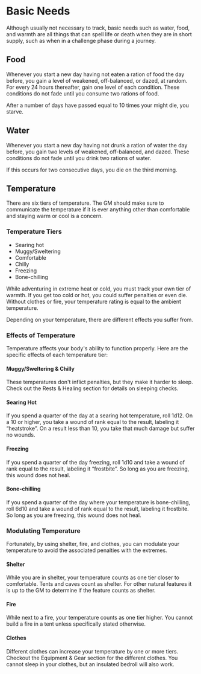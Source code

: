 # Basic Needs

Although usually not necessary to track, basic needs such as water, food, and warmth are all things that can spell life or death when they are in short supply, such as when in a challenge phase during a journey.

## Food

Whenever you start a new day having not eaten a ration of food the day before, you gain a level of weakened, off-balanced, or dazed, at random. For every 24 hours thereafter, gain one level of each condition. These conditions do not fade until you consume two rations of food.

After a number of days have passed equal to 10 times your might die, you starve.

## Water

Whenever you start a new day having not drunk a ration of water the day before, you gain two levels of weakened, off-balanced, and dazed. These conditions do not fade until you drink two rations of water.

If this occurs for two consecutive days, you die on the third morning.

## Temperature

There are six tiers of temperature. The GM should make sure to communicate the temperature if it is ever anything other than comfortable and staying warm or cool is a concern.

### Temperature Tiers

- Searing hot
- Muggy/Sweltering
- Comfortable
- Chilly
- Freezing
- Bone-chilling

While adventuring in extreme heat or cold, you must track your own tier of warmth. If you get too cold or hot, you could suffer penalties or even die. Without clothes or fire, your temperature rating is equal to the ambient temperature.

Depending on your temperature, there are different effects you suffer from.

### Effects of Temperature

Temperature affects your body's ability to function properly. Here are the specific effects of each temperature tier:

#### Muggy/Sweltering & Chilly

These temperatures don't inflict penalties, but they make it harder to sleep. Check out the Rests & Healing section for details on sleeping checks.

#### Searing Hot

If you spend a quarter of the day at a searing hot temperature, roll 1d12. On a 10 or higher, you take a wound of rank equal to the result, labeling it “heatstroke”. On a result less than 10, you take that much damage but suffer no wounds.

#### Freezing

If you spend a quarter of the day freezing, roll 1d10 and take a wound of rank equal to the result, labeling it “frostbite”. So long as you are freezing, this wound does not heal.

#### Bone-chilling

If you spend a quarter of the day where your temperature is bone-chilling, roll 6d10 and take a wound of rank equal to the result, labeling it frostbite. So long as you are freezing, this wound does not heal.

### Modulating Temperature

Fortunately, by using shelter, fire, and clothes, you can modulate your temperature to avoid the associated penalties with the extremes.

#### Shelter

While you are in shelter, your temperature counts as one tier closer to comfortable. Tents and caves count as shelter. For other natural features it is up to the GM to determine if the feature counts as shelter.

#### Fire

While next to a fire, your temperature counts as one tier higher. You cannot build a fire in a tent unless specifically stated otherwise.

#### Clothes

Different clothes can increase your temperature by one or more tiers. Checkout the Equipment & Gear section for the different clothes. You cannot sleep in your clothes, but an insulated bedroll will also work.